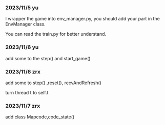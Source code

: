 ### 2023/11/5 yu
I wrapper the game into env_manager.py, you should add your part in the EnvManager class.

You can read the train.py for better understand.

### 2023/11/6 yu
add some to the step() and start_game()


### 2023/11/6 zrx
add some to step() ,reset(), recvAndRefresh()

turn thread t to self.t


### 2023/11/7 zrx
add class Mapcode,code_state()